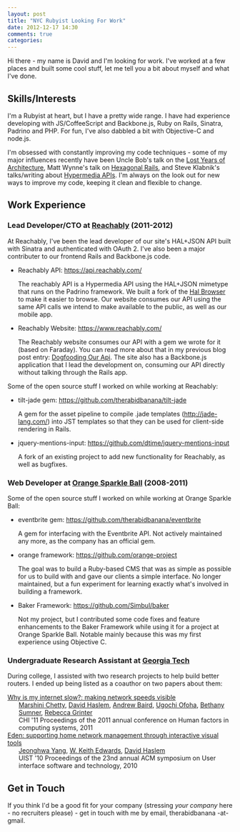 ```yaml
---
layout: post
title: "NYC Rubyist Looking For Work"
date: 2012-12-17 14:30
comments: true
categories:
---
```


Hi there - my name is David and I'm looking for work. I've worked at a few
places and built some cool stuff, let me tell you a bit about myself and what
I've done.

## Skills/Interests

I'm a Rubyist at heart, but I have a pretty wide range. I have had experience
developing with JS/CoffeeScript and Backbone.js, Ruby on Rails, Sinatra,
Padrino and PHP. For fun, I've also dabbled a bit with Objective-C and node.js.

I'm obsessed with constantly improving my code techniques - some of my major
influences recently have been Uncle Bob's talk on the [Lost Years of
Architecture](http://www.confreaks.com/videos/759-rubymidwest2011-keynote-architecture-the-lost-years),
Matt Wynne's talk on [Hexagonal Rails](http://www.confreaks.com/videos/977),
and Steve Klabnik's talks/writing about [Hypermedia
APIs](http://designinghypermediaapis.com/). I'm always on the look out for
new ways to improve my code, keeping it clean and flexible to change.

## Work Experience

### **Lead Developer/CTO** at [Reachably](https://www.reachably.com/) (2011-2012)

At Reachably, I've been the lead developer of our site's HAL+JSON API built
with Sinatra and authenticated with OAuth 2. I've also been a major contributer
to our frontend Rails and Backbone.js code.

* Reachably API: <https://api.reachably.com/>

  The reachably API is a Hypermedia API using the HAL+JSON mimetype that runs
  on the Padrino framework. We built a fork of the
  [Hal Browser](http://explorer.dtime.com/explorer#GET:https://api.reachably.com/activity/short/all)
  to make it easier to browse. Our website consumes our API using the same
  API calls we intend to make available to the public, as well as our mobile
  app.

* Reachably Website: <https://www.reachably.com/>

  The Reachably website consumes our API with a gem we wrote for it (based on
  Faraday). You can read more about that in my previous blog post entry:
  [Dogfooding Our Api](http://www.davidhaslem.com/blog/2012/dogfooding-our-api/).
  The site also has a Backbone.js application that I lead the development on,
  consuming our API directly without talking through the Rails app.

Some of the open source stuff I worked on while working at Reachably:

* tilt-jade gem: <https://github.com/therabidbanana/tilt-jade>

  A gem for the asset pipeline to compile .jade templates
  (<http://jade-lang.com/>) into JST templates so that they can be used for
  client-side rendering in Rails.

* jquery-mentions-input: <https://github.com/dtime/jquery-mentions-input>

  A fork of an existing project to add new functionality for Reachably,
  as well as bugfixes.


### **Web Developer** at [Orange Sparkle Ball](http://www.orangesparkleball.com/) (2008-2011)

Some of the open source stuff I worked on while working at Orange Sparkle Ball:

* eventbrite gem: <https://github.com/therabidbanana/eventbrite>

  A gem for interfacing with the Eventbrite API. Not actively maintained any
  more, as the company has an official gem.

* orange framework: <https://github.com/orange-project>

  The goal was to build a Ruby-based CMS that was as simple as possible for us
  to build with and gave our clients a simple interface. No longer maintained,
  but a fun experiment for learning exactly what's involved in building a
  framework.

* Baker Framework: <https://github.com/Simbul/baker>

  Not my project, but I contributed some code fixes and feature enhancements
  to the Baker Framework while using it for a project at Orange Sparkle Ball.
  Notable mainly because this was my first experience using Objective C.

### **Undergraduate Research Assistant** at [Georgia Tech](http://gatech.edu)

During college, I assisted with two research projects to help build better
routers. I ended up being listed as a coauthor on two papers about them:

<!-- ACM DL Article: Why is my internet slow?: making network speeds visible -->
<div class="acmdlitem" id="item1979217"><a href="http://dl.acm.org/authorize?419718" title="Why is my internet slow?: making network speeds visible">Why is my internet slow?: making network speeds visible</a><div style="margin-left:25px"><a href="http://dl.acm.org/author_page.cfm?id=81328487724" >Marshini Chetty</a>, <a href="http://dl.acm.org/author_page.cfm?id=81470653179" >David Haslem</a>, <a href="http://dl.acm.org/author_page.cfm?id=81484646551" >Andrew Baird</a>, <a href="http://dl.acm.org/author_page.cfm?id=81484659047" >Ugochi Ofoha</a>, <a href="http://dl.acm.org/author_page.cfm?id=81484641867" >Bethany Sumner</a>, <a href="http://dl.acm.org/author_page.cfm?id=81328488487" >Rebecca Grinter</a><br />CHI '11 Proceedings of the 2011 annual conference on Human factors in computing systems,&nbsp;2011</div></div>

<!-- ACM DL Article: Eden: supporting home network management through interactive visual tools -->
<div class="acmdlitem" id="item1866049"><a href="http://dl.acm.org/authorize?390856" title="Eden: supporting home network management through interactive visual tools">Eden: supporting home network management through interactive visual tools</a><div style="margin-left:25px"><a href="http://dl.acm.org/author_page.cfm?id=81384591555" >Jeonghwa Yang</a>, <a href="http://dl.acm.org/author_page.cfm?id=81100595699" >W. Keith Edwards</a>, <a href="http://dl.acm.org/author_page.cfm?id=81470653179" >David Haslem</a><br />UIST '10 Proceedings of the 23nd annual ACM symposium on User interface software and technology,&nbsp;2010</div></div>

## Get in Touch

If you think I'd be a good fit for your company (stressing
*your company* here - no recruiters please) - get in touch with me by email,
therabidbanana -at- gmail.
